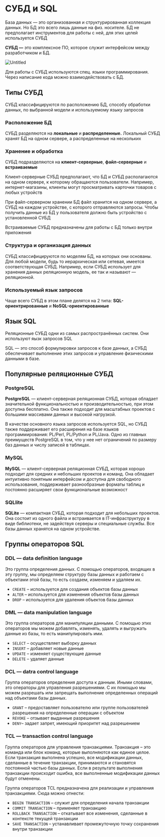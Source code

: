 # СУБД и SQL

База данных — это организованная и структурированная коллекция данных. Но БД это всего лишь данные на физ. носителе. БД не предполагает инструментов для работы с ней, для этих целей используется СУБД

**СУБД —** это комплексное ПО, которое служит интерфейсом между разработчиком и БД. 

![Untitled](Untitled%206.png)

Для работы с СУБД используются спец. языки программирования. Через написание кода можно взаимодействовать с БД. 

## Типы СУБД

СУБД классифицируются по расположению БД, способу обработки данных, по выбранной модели и используемому языку запросов

### Расположение БД

СУБД разделяются на **локальные** и **распределенные.** Локальный СУБД хранят БД на одном сервере, а распределенные на нескольких

### Хранение и обработка

СУБД подразделяются на **клиент-серверные**, **файл-серверные** и **встраиваемые**

Клиент-серверные СУБД предполагают, что БД и СУБД располагаются на одном сервере, к которому обращаются пользователи. Например, интернет-магазины, клиенты могут просматривать карточки товаров с любых устройств

При файл-серверном хранении БД файл хранится на одном сервере, а СУБД на каждом устройстве, с которого отправляются запросы. Чтобы получить данные из БД у пользователя должно быть устройство с установленной СУБД

Встраиваемые СУБД предназначены для работы с БД только внутри приложения 

### Структура и организация данных

СУБД классифицируются по моделям БД, на которых они основаны. Для любой модели, будь то иерархическая или сетевая, имеется соответствующая СУБД. Например, если СУБД использует для хранения данных реляционную модель, ее так и называют — реляционной.

### Используемый язык запросов

Чаще всего СУБД в этом плане делятся на 2 типа: **SQL-ориентрированные** и **NoSQL-ориентированные** 

## Язык SQL

Реляционные СУБД одни из самых распространённых систем. Они используют яызк запросов SQL

SQL — это способ формулировки запросов к базе данных, а СУБД обеспечивает выполнение этих запросов и управление физическими данными в базе.

## Популярные реляционные СУБД

### PostgreSQL

**PostgreSQL** — клиент-серверная реляционная СУБД, которая обладает значительной функциональностью и производительностью, при этом доступна бесплатно. Она также подходит для масштабных проектов с большими массивами данных и высокой нагрузкой.

В качестве основного языка запросов используется SQL, но СУБД также поддерживает его расширения на базе языков программирования: PL/Perl, PL/Python и PL/Java. Одно из главных преимуществ PostgreSQL в том, что у нее нет ограничений по размеру баз данных и числу записей в таблицах.

### MySQL

**MySQL** — клиент-серверная реляционная СУБД, которая хорошо подходит для средних и небольших проектов и команд. Она обладает интуитивно понятным интерфейсом и доступна для свободного использования, поддерживает разнообразные форматы таблиц и постоянно расширяет свои функциональные возможност

### SQLlite

**SQLite** — компактная СУБД, которая подходит для небольших проектов. Она состоит из одного файла и встраивается в IT-инфраструктуру в виде библиотеки, не задействуя серверы и специальные службы. Все базы данных хранятся на одном устройстве.

## Группы операторов SQL

### DDL — data definition language

Это группа определения данных. С помощью операторов, входящих в эту группу, мы определяем структуру базы данных и работаем с объектами этой базы, то есть создаем, изменяем и удаляем их.

- `CREATE` – используется для создания объектов базы данных
- `ALTER` – используется для изменения объектов базы данных
- `DROP` – используется для удаления объектов базы данных

### DML — data manipulation language

Это группа операторов для манипуляции данными. С помощью этих операторов мы можем добавлять, изменять, удалять и выгружать данные из базы, то есть манипулировать ими.

- `SELECT` – осуществляет выборку данных
- `INSERT` – добавляет новые данные
- `UPDATE` – изменяет существующие данные
- `DELETE` – удаляет данные

### DCL — datra control language

Группа операторов определения доступа к данным. Иными словами, это операторы для управления разрешениями. С их помощью мы можем разрешать или запрещать выполнение определенных операций над объектами базы данных.

- `GRANT` – предоставляет пользователю или группе пользователей разрешения на определенные операции с объектом
- `REVOKE` – отзывает выданные разрешения
- `DENY`– задает запрет, имеющий приоритет над разрешением

### TCL — transaction control language

Группа операторов для управления транзакциями. Транзакция – это команда или блок команд, которые выполняются как единое целое. Если транзакция выполнена успешно, все модификации данных, сделанные в течение транзакции, принимаются и становятся постоянной частью базы данных. Если в результате выполнения транзакции происходит ошибка, все выполненные модификации данных будут отменены.

Группа операторов TCL предназначена для реализации и управления транзакциями. Сюда можно отнести:

- `BEGIN TRANSACTION` – служит для определения начала транзакции
- `COMMIT TRANSACTION` – применяет транзакцию
- `ROLLBACK TRANSACTION` – откатывает все изменения, сделанные в контексте текущей транзакции
- `SAVE TRANSACTION` – устанавливает промежуточную точку сохранения внутри транзакции